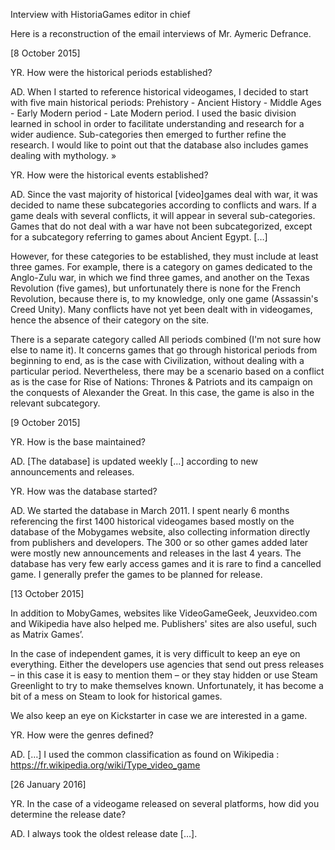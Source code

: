 Interview with HistoriaGames editor in chief

Here is a reconstruction of the email interviews of Mr. Aymeric Defrance.

[8 October 2015]

YR. How were the historical periods established?

AD. When I started to reference historical videogames, I decided to start with five main historical periods: Prehistory - Ancient History - Middle Ages - Early Modern period - Late Modern period. I used the basic division learned in school in order to facilitate understanding and research for a wider audience. Sub-categories then emerged to further refine the research. I would like to point out that the database also includes games dealing with mythology. »

YR. How were the historical events established?

AD. Since the vast majority of historical [video]games deal with war, it was decided to name these subcategories according to conflicts and wars. If a game deals with several conflicts, it will appear in several sub-categories. Games that do not deal with a war have not been subcategorized, except for a subcategory referring to games about Ancient Egypt. […]

However, for these categories to be established, they must include at least three games. For example, there is a category on games dedicated to the Anglo-Zulu war, in which we find three games, and another on the Texas Revolution (five games), but unfortunately there is none for the French Revolution, because there is, to my knowledge, only one game (Assassin's Creed Unity). Many conflicts have not yet been dealt with in videogames, hence the absence of their category on the site.

There is a separate category called All periods combined (I'm not sure how else to name it). It concerns games that go through historical periods from beginning to end, as is the case with Civilization, without dealing with a particular period. Nevertheless, there may be a scenario based on a conflict as is the case for Rise of Nations: Thrones & Patriots and its campaign on the conquests of Alexander the Great. In this case, the game is also in the relevant subcategory.

[9 October 2015]

YR. How is the base maintained?

AD. [The database] is updated weekly [...] according to new announcements and releases.

YR. How was the database started?

AD. We started the database in March 2011. I spent nearly 6 months referencing the first 1400 historical videogames based mostly on the database of the Mobygames website, also collecting information directly from publishers and developers. The 300 or so other games added later were mostly new announcements and releases in the last 4 years. The database has very few early access games and it is rare to find a cancelled game. I generally prefer the games to be planned for release. 

[13 October 2015]

In addition to MobyGames, websites like VideoGameGeek, Jeuxvideo.com and Wikipedia have also helped me. Publishers' sites are also useful, such as Matrix Games’.

In the case of independent games, it is very difficult to keep an eye on everything. Either the developers use agencies that send out press releases – in this case it is easy to mention them – or they stay hidden or use Steam Greenlight to try to make themselves known. Unfortunately, it has become a bit of a mess on Steam to look for historical games.

We also keep an eye on Kickstarter in case we are interested in a game.

YR. How were the genres defined?

AD. […] I used the common classification as found on Wikipedia : https://fr.wikipedia.org/wiki/Type_video_game

[26 January 2016]

YR. In the case of a videogame released on several platforms, how did you determine the release date?

AD. I always took the oldest release date […].

